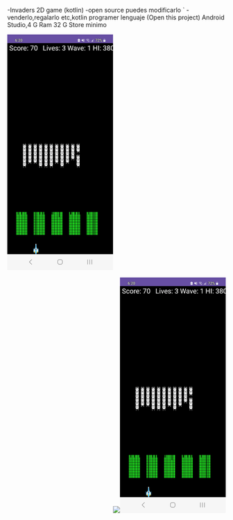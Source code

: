 -Invaders 2D game (kotlin)
 -open source puedes modificarlo `
 -venderlo,regalarlo etc,kotlin programer lenguaje
 (Open this project) Android Studio,4 G Ram 32 G Store minimo
<p align="left"><img width="244" heigth="244" src="https://github.com/joatro/Invaders/blob/2ccc0a3103c225f73e77a1b4a29f7c202c4d934d/Screenshot_20240806_182021_Invaders.jpg"></p>
<p align="right"><img width="244" heigth="244" src="<p align="left"><img width="244" heigth="244" src="https://github.com/joatro/Invaders/blob/2ccc0a3103c225f73e77a1b4a29f7c202c4d934d/Screenshot_20240806_182021_Invaders.jpg"></p>
